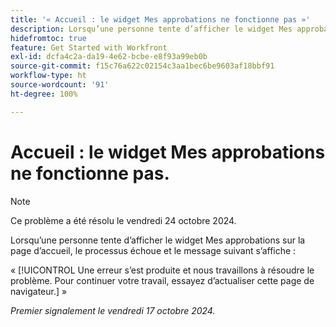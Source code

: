 ```yaml
---
title: '« Accueil : le widget Mes approbations ne fonctionne pas »'
description: Lorsqu’une personne tente d’afficher le widget Mes approbations sur la page d’accueil, le processus échoue et un message s’affiche.
hidefromtoc: true
feature: Get Started with Workfront
exl-id: dcfa4c2a-da19-4e62-bcbe-e8f93a99eb0b
source-git-commit: f15c76a622c02154c3aa1bec6be9603af18bbf91
workflow-type: ht
source-wordcount: '91'
ht-degree: 100%

---
```


# Accueil : le widget Mes approbations ne fonctionne pas.

>[!NOTE]
>
>Ce problème a été résolu le vendredi 24 octobre 2024.

Lorsqu’une personne tente d’afficher le widget Mes approbations sur la page d’accueil, le processus échoue et le message suivant s’affiche :

« [!UICONTROL Une erreur s’est produite et nous travaillons à résoudre le problème. Pour continuer votre travail, essayez d’actualiser cette page de navigateur.] »

_Premier signalement le vendredi 17 octobre 2024._
